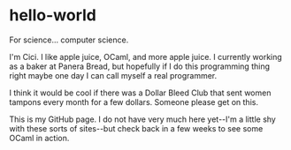 # hello-world
For science... computer science.

I'm Cici. I like apple juice, OCaml, and more apple juice. I currently working as a baker at Panera Bread, but hopefully if I do this programming thing right maybe one day I can call myself a real programmer.

I think it would be cool if there was a Dollar Bleed Club that sent women tampons every month for a few dollars. Someone please get on this.

This is my GitHub page. I do not have very much here yet--I'm a little shy with these sorts of sites--but check back in a few weeks to see some OCaml in action.
